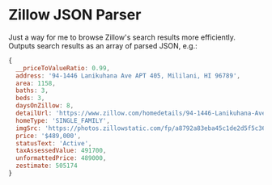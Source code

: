 # Zillow JSON Parser

Just a way for me to browse Zillow's search results more efficiently. Outputs search results as an array of parsed JSON, e.g.:

```javascript
{
  __priceToValueRatio: 0.99,
  address: '94-1446 Lanikuhana Ave APT 405, Mililani, HI 96789',
  area: 1158,
  baths: 3,
  beds: 3,
  daysOnZillow: 8,
  detailUrl: 'https://www.zillow.com/homedetails/94-1446-Lanikuhana-Ave-APT-405-Mililani-HI-96789/72094691_zpid/',
  homeType: 'SINGLE_FAMILY',
  imgSrc: 'https://photos.zillowstatic.com/fp/a8792a83eba45c1de2d5f5c36c06e08b-p_e.jpg',
  price: '$489,000',
  statusText: 'Active',
  taxAssessedValue: 491700,
  unformattedPrice: 489000,
  zestimate: 505174
}
```
